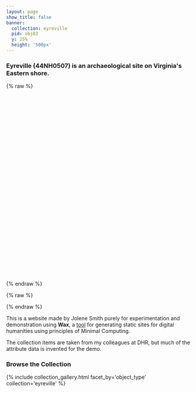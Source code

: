 ```yaml
---
layout: page
show_title: false
banner:
  collection: eyreville
  pid: obj03
  y: 25%
  height: '500px'
---
```

### Eyreville (44NH0507) is an archaeological site on Virginia's Eastern shore.  


{% raw %}
<div id="map" class="map leaflet-container" style="height: 500px; position:relative;"></div>
{% endraw %}


{% raw %}
<!-- <script>
  $.getJSON("/search/index.json", function(json_store) {
   // create elasticlunr index
    window.index = new elasticlunr.Index;
    window.store = json_store;
    index.saveDocument(false);
    index.setRef('lunr_id');
    index.addField('title');
    index.addField('coordinates');
    index.addField('link');
    index.addField('thumbnail');
    index.addField('lat');
    index.addField('lon');

    console.log(store.length);
    // add docs
    for (i in store) {
      var doc = elasticlunrRanges.splitCoords(store[i]);
      doc['lunr_id'] = i;
      index.addDoc(doc);
    }

    // map and tile layer
    window.map_viewer;
    map_viewer = L.map('map-viewer', {
      center: [39.44,-98.70],
      zoom: 4
    });
    L.tileLayer('https://stamen-tiles-{s}.a.ssl.fastly.net/terrain-background/{z}/{x}/{y}.{ext}', {
    	attribution: 'Map tiles by <a href="http://stamen.com">Stamen Design</a> &mdash; Map data &copy; <a href="http://www.openstreetmap.org/copyright">OpenStreetMap</a>',
    	subdomains: 'abcd',
    	minZoom: 0,
    	maxZoom: 18,
    	ext: 'png'
    }).addTo(map_viewer);
    L.tileLayer('https://stamen-tiles-{s}.a.ssl.fastly.net/toner-labels/{z}/{x}/{y}.{ext}', {
      attribution: 'Map tiles by <a href="http://stamen.com">Stamen Design</a> &mdash; Map data &copy; <a href="http://www.openstreetmap.org/copyright">OpenStreetMap</a>',
      subdomains: 'abcd',
      minZoom: 0,
      maxZoom: 18,
      ext: 'png'
    }).addTo(map_viewer);

    // markers
    elasticlunrRanges.placeMarkers(map_viewer, index, store);
    elasticlunrRanges.decorateMap(map_viewer, index, store);
  });
  $('.map-link').click(function(){
    console.log('here');
    var coordinate = $(this).attr('data-coordinate').split(",");
    map_viewer.setView(coordinate, 12);
  });
</script> -->


<script>
// create the map object and set the cooridnates of the initial view:
var map = L.map('map').setView([37.33681, -76,96358], 11);
var customLayer = L.geoJson(null, {
  onEachFeature: function(feature, layer) {
    layer.bindPopup(feature.properties.pid);
    }
});
var runLayer = omnivore.csv('.../\_data/eyreville.csv', null, customLayer)


// create the tile layer with correct attribution:
L.tileLayer('https://{s}.tiles.mapbox.com/v3/jamesg87.goac2bf1/{z}/{x}/{y}.png', {
    attribution: 'Map data &copy; <a href="https://openstreetmap.org">OpenStreetMap</a> contributors, <a href="https://creativecommons.org/licenses/by-sa/2.0/">CC-BY-SA</a>, Imagery © <a href="https://mapbox.com">Mapbox</a>',
    maxZoom: 18

  }).addTo(map);
</script>
{% endraw %}

This is a website made by Jolene Smith purely for experimentation and demonstration using __Wax__, a [tool](https://minicomp.github.io/wiki/#/wax/) for generating static sites for digital humanities using principles of Minimal Computing.

The collection items are taken from my colleagues at DHR, but much of the attribute data is invented for the demo.

### Browse the Collection

{% include collection_gallery.html facet_by='object_type' collection='eyreville' %}
